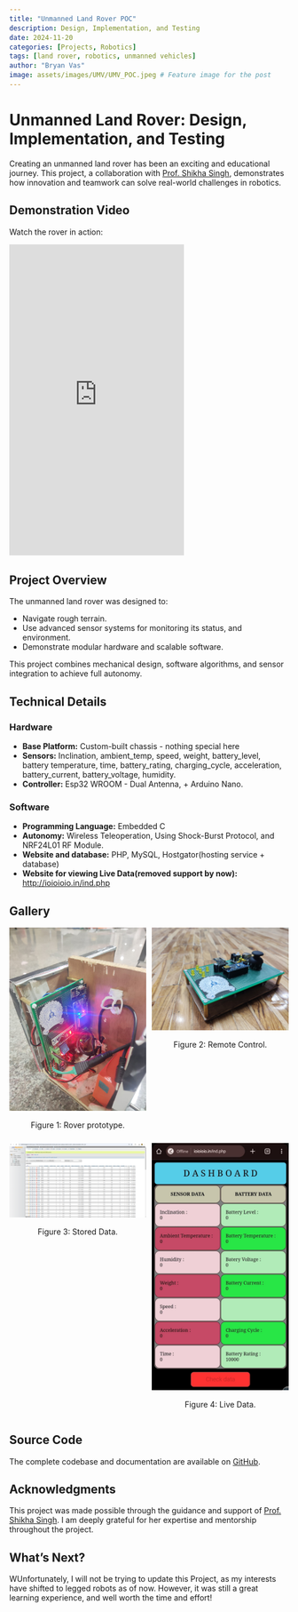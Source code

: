 ```yaml
---
title: "Unmanned Land Rover POC"
description: Design, Implementation, and Testing
date: 2024-11-20
categories: [Projects, Robotics]
tags: [land rover, robotics, unmanned vehicles]
author: "Bryan Vas"
image: assets/images/UMV/UMV_POC.jpeg # Feature image for the post
---
```


# Unmanned Land Rover: Design, Implementation, and Testing

Creating an unmanned land rover has been an exciting and educational journey. This project, a collaboration with [Prof. Shikha Singh](https://iitism.irins.org/profile/215120), demonstrates how innovation and teamwork can solve real-world challenges in robotics.

## Demonstration Video

Watch the rover in action:

<iframe width="315" height="560" src="https://www.youtube.com/embed/6zfTf6diOmM" 
frameborder="0" allow="accelerometer; autoplay; clipboard-write; encrypted-media; gyroscope; picture-in-picture" 
allowfullscreen></iframe>

## Project Overview

The unmanned land rover was designed to:
- Navigate rough terrain.
- Use advanced sensor systems for monitoring its status, and environment.
- Demonstrate modular hardware and scalable software.

This project combines mechanical design, software algorithms, and sensor integration to achieve full autonomy.

## Technical Details

### Hardware
- **Base Platform:** Custom-built chassis - nothing special here
- **Sensors:** Inclination, ambient_temp, speed, weight, battery_level, battery temperature, time, battery_rating, charging_cycle, acceleration, battery_current, battery_voltage, humidity.
- **Controller:** Esp32 WROOM - Dual Antenna, + Arduino Nano.

### Software
- **Programming Language:** Embedded C
- **Autonomy:** Wireless Teleoperation, Using Shock-Burst Protocol, and NRF24L01 RF Module.
- **Website and database:** PHP, MySQL, Hostgator(hosting service + database)
- **Website for viewing Live Data(removed support by now):** http://ioioioio.in/ind.php

## Gallery

<div style="display: grid; grid-template-columns: repeat(2, 1fr); gap: 10px;">
  <div>
    <img src="assets/images/UMV/UMV_internal.jpeg" alt="Rover Prototype" style="width: 100%;">
    <p style="text-align: center;">Figure 1: Rover prototype.</p>
  </div>
  <div>
    <img src="assets/images/UMV/umv_transmitter.jpeg" alt="Remote Control" style="width: 100%;">
    <p style="text-align: center;">Figure 2: Remote Control.</p>
  </div>
  <div>
    <img src="assets/images/UMV/Hostgator_data_example.png" alt="Stored Data" style="width: 100%;">
    <p style="text-align: center;">Figure 3: Stored Data.</p>
  </div>
  <div>
    <img src="assets/images/UMV/umv_live_page.jpeg" alt="Live Data" style="width: 100%;">
    <p style="text-align: center;">Figure 4: Live Data.</p>
  </div>
</div>


## Source Code

The complete codebase and documentation are available on [GitHub](https://github.com/bryanvas-cpu/UMV).

## Acknowledgments

This project was made possible through the guidance and support of [Prof. Shikha Singh](https://www.linkedin.com/in/professor-profile/). I am deeply grateful for her expertise and mentorship throughout the project.

## What’s Next?

WUnfortunately, I will not be trying to update this Project, as my interests have shifted to legged robots as of now. However, it was still a great learning experience, and well worth the time and effort!